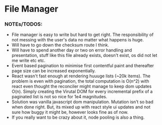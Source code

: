 # File Manager


### NOTEs/TODOS:
- File manager is easy to write but hard to get right. The responsibility of not messing with the user's data no matter what happens is huge. 
- Will have to go down the checksum route I think.
- Will have to spend another day or two on error handling and presentation, stuff like this file already exists, doesn't exist, os did not let me write etc etc. 
- Event based pagination to minimise first contentful paint and thereafter page size can be increased exponentially. 
- React wasn't fast enough at rendering huuuge lists (~20k items). The problem is even with pagination, the total computation is O(n^2) with react even thought the reconciler might manage to keep dom updates O(n). Simply creating the Virutal DOM for every incremental prefix of a paginated list is not so nice for 1e4 magnitudes. 
- Solution was vanilla javascript dom manipulation. Mutation isn't so bad when done right. But, its mixed up with react style ui updates and not sure how buggy it might be, however looks fine as of now. 
- If you really want to be crazy about it, node pooling is also a thing. 

